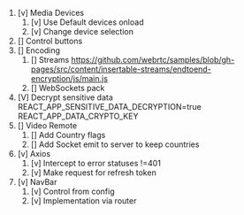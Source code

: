 1. [v] Media Devices
   1. [v] Use Default devices onload
   2. [v] Change device selection
2. [] Control buttons
3. [] Encoding
   1. [] Streams https://github.com/webrtc/samples/blob/gh-pages/src/content/insertable-streams/endtoend-encryption/js/main.js
   2. [] WebSockets pack
4. [V] Decrypt sensitive data REACT_APP_SENSITIVE_DATA_DECRYPTION=true REACT_APP_DATA_CRYPTO_KEY
5. [] Video Remote
   1. [] Add Country flags
   2. [] Add Socket emit to server to keep countries
6. [v] Axios
   1. [v] Intercept to error statuses !=401
   2. [v] Make request for refresh token
6. [v] NavBar
   1. [v] Control from config 
   2. [v] Implementation via router
